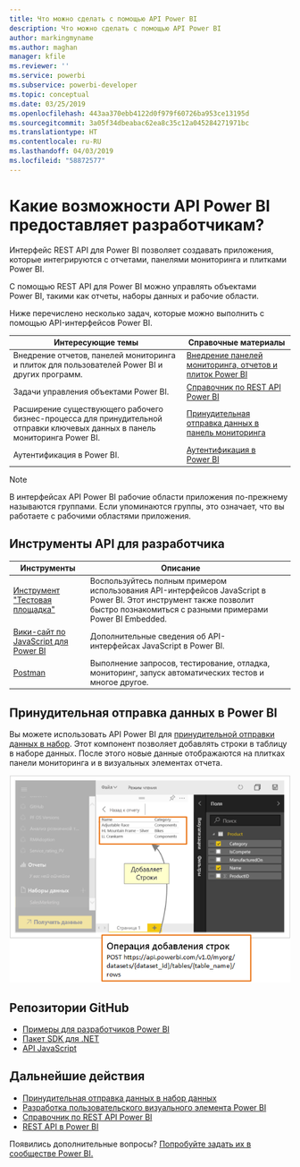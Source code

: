 ```yaml
---
title: Что можно сделать с помощью API Power BI
description: Что можно сделать с помощью API Power BI
author: markingmyname
ms.author: maghan
manager: kfile
ms.reviewer: ''
ms.service: powerbi
ms.subservice: powerbi-developer
ms.topic: conceptual
ms.date: 03/25/2019
ms.openlocfilehash: 443aa370ebb4122d0f979f60726ba953ce13195d
ms.sourcegitcommit: 3a05f34dbeabac62ea8c35c12a045284271971bc
ms.translationtype: HT
ms.contentlocale: ru-RU
ms.lasthandoff: 04/03/2019
ms.locfileid: "58872577"
---
```

# <a name="what-can-developers-do-with-the-power-bi-api"></a>Какие возможности API Power BI предоставляет разработчикам?

Интерфейс REST API для Power BI позволяет создавать приложения, которые интегрируются с отчетами, панелями мониторинга и плитками Power BI.

С помощью REST API для Power BI можно управлять объектами Power BI, такими как отчеты, наборы данных и рабочие области.

Ниже перечислено несколько задач, которые можно выполнить с помощью API-интерфейсов Power BI.

| **Интересующие темы** | **Справочные материалы** |
|----------------------------------------------------------------------------------|------------------------------------------------------------------------------------|
| Внедрение отчетов, панелей мониторинга и плиток для пользователей Power BI и других программ. | [Внедрение панелей мониторинга, отчетов и плиток Power BI ](embedding-content.md) |
| Задачи управления объектами Power BI. | [Справочник по REST API Power BI](https://docs.microsoft.com/rest/api/power-bi/) |
| Расширение существующего рабочего бизнес-процесса для принудительной отправки ключевых данных в панель мониторинга Power BI. | [Принудительная отправка данных в панель мониторинга ](walkthrough-push-data.md) |
| Аутентификация в Power BI. | [Аутентификация в Power BI ](get-azuread-access-token.md) |

> [!NOTE]
> В интерфейсах API Power BI рабочие области приложения по-прежнему называются группами. Если упоминаются группы, это означает, что вы работаете с рабочими областями приложения.

## <a name="api-developer-tools"></a>Инструменты API для разработчика

| Инструменты | Описание |  |  |
|-------------------------|---------------------------------------------------------------------------------------------------------------------------------------------------|---|---|
| [Инструмент "Тестовая площадка"](https://microsoft.github.io/PowerBI-JavaScript/demo) | Воспользуйтесь полным примером использования API-интерфейсов JavaScript в Power BI. Этот инструмент также позволит быстро познакомиться с разными примерами Power BI Embedded. |  |  |
| [Вики-сайт по JavaScript для Power BI](https://github.com/Microsoft/powerbi-javascript/wiki) | Дополнительные сведения об API-интерфейсах JavaScript в Power BI. |  |  |
| [Postman](https://www.getpostman.com/) | Выполнение запросов, тестирование, отладка, мониторинг, запуск автоматических тестов и многое другое. |

## <a name="push-data-into-power-bi"></a>Принудительная отправка данных в Power BI

Вы можете использовать API Power BI для [принудительной отправки данных в набор](walkthrough-push-data.md). Этот компонент позволяет добавлять строки в таблицу в наборе данных. После этого новые данные отображаются на плитках панели мониторинга и в визуальных элементах отчета.

![Принудительная отправка данных](media/what-can-you-do/powerbi-push-data.png)

## <a name="github-repositories"></a>Репозитории GitHub

* [Примеры для разработчиков Power BI](https://github.com/Microsoft/PowerBI-Developer-Samples)
* [Пакет SDK для .NET](https://github.com/Microsoft/PowerBI-CSharp)
* [API JavaScript](https://github.com/Microsoft/PowerBI-JavaScript)

## <a name="next-steps"></a>Дальнейшие действия

* [Принудительная отправка данных в набор данных](walkthrough-push-data.md)
* [Разработка пользовательского визуального элемента Power BI](custom-visual-develop-tutorial.md)
* [Справочник по REST API Power BI](rest-api-reference.md)
* [REST API в Power BI](https://docs.microsoft.com/rest/api/power-bi/)

Появились дополнительные вопросы? [Попробуйте задать их в сообществе Power BI.](http://community.powerbi.com/)
